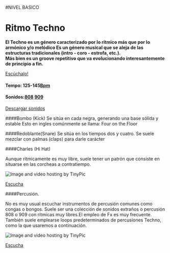 #NIVEL BASICO


# Ritmo Techno 

**El Techno es un género caracterizado por lo rítmico más que por lo armónico y/o melódico
Es un género musical que se aleja de las estructuras tradicionales (intro - coro - estrofa, etc.).  
Más bien es un groove repetitivo que va evolucionando interesantemente de principio a fin.**

[Escúchalo!](https://www.youtube.com/user/Quakeschranzer666)


#### Tempo: 125-145[Bpm](http://es.wikipedia.org/wiki/Pulsaciones_por_minuto) 
#### Sonidos:[808](http://es.wikipedia.org/wiki/Roland_TR-808) [909](http://es.wikipedia.org/wiki/Roland_TR-909)
[Descargar sonidos](http://samples.kb6.de/downloads_snare_drum.php)


####Bombo (Kick)
Se sitúa en cada negra, generando una base sólida y estable
Esto en ingles comúnmente se llama: Four on the Floor  


####Redoblante(Snare)
Se sitúa en los tiempos dos y cuatro. 
Se suele mezclar con palmas (claps) para darle carácter 


####Charles (Hi Hat)

Aunque rítmicamente es muy libre, suele tener un patrón que consiste en situarse en las corcheas a contratiempo.

<img src="http://i57.tinypic.com/2ivi3hc.jpg" border="0" alt="Image and video hosting by TinyPic"></a>

[Escucha](http://picosong.com/9KGk) 

####Percusión.

No es muy usual escuchar instrumentos de percusión comunes como congas o bongos. 
Suele ser una colección de sonidos extraños o percusión 808 o 909 con rítmicas muy libres.El empleo de Fx es muy frecuente. 
También suele emplearse loops predeterminados de percusiones Techno, como la que usaremos a continuación. 


<img src="http://i62.tinypic.com/fjookp.jpg" border="0" alt="Image and video hosting by TinyPic"></a>

[Escucha](http://picosong.com/9KGL) 
